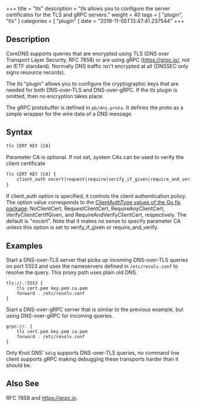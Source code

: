 +++
title = "tls"
description = "*tls* allows you to configure the server certificates for the TLS and gRPC servers."
weight = 40
tags = [ "plugin", "tls" ]
categories = [ "plugin" ]
date = "2019-11-05T13:47:41.237544"
+++

## Description

CoreDNS supports queries that are encrypted using TLS (DNS over Transport Layer Security, RFC 7858)
or are using gRPC (https://grpc.io/, not an IETF standard). Normally DNS traffic isn't encrypted at
all (DNSSEC only signs resource records).

The *tls* "plugin" allows you to configure the cryptographic keys that are needed for both
DNS-over-TLS and DNS-over-gRPC. If the *tls* plugin is omitted, then no encryption takes place.

The gRPC protobuffer is defined in `pb/dns.proto`. It defines the proto as a simple wrapper for the
wire data of a DNS message.

## Syntax

~~~ txt
tls CERT KEY [CA]
~~~

Parameter CA is optional. If not set, system CAs can be used to verify the client certificate

~~~ txt
tls CERT KEY [CA] {
    client_auth nocert|request|require|verify_if_given|require_and_verify
}
~~~

If client_auth option is specified, it controls the client authentication policy.
The option value corresponds to the [ClientAuthType values of the Go tls package](https://golang.org/pkg/crypto/tls/#ClientAuthType): NoClientCert, RequestClientCert, RequireAnyClientCert, VerifyClientCertIfGiven, and RequireAndVerifyClientCert, respectively.
The default is "nocert".  Note that it makes no sense to specify parameter CA unless this option is set to verify_if_given or require_and_verify.

## Examples

Start a DNS-over-TLS server that picks up incoming DNS-over-TLS queries on port 5553 and uses the
nameservers defined in `/etc/resolv.conf` to resolve the query. This proxy path uses plain old DNS.

~~~
tls://.:5553 {
	tls cert.pem key.pem ca.pem
	forward . /etc/resolv.conf
}
~~~

Start a DNS-over-gRPC server that is similar to the previous example, but using DNS-over-gRPC for
incoming queries.

~~~
grpc://. {
	tls cert.pem key.pem ca.pem
	forward . /etc/resolv.conf
}
~~~

Only Knot DNS' `kdig` supports DNS-over-TLS queries, no command line client supports gRPC making
debugging these transports harder than it should be.

## Also See

RFC 7858 and https://grpc.io.
